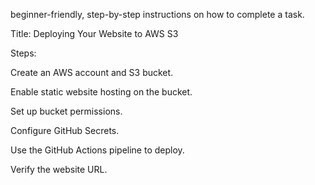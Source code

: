 beginner-friendly, step-by-step instructions on how to complete a task.


Title: Deploying Your Website to AWS S3

Steps:

Create an AWS account and S3 bucket.

Enable static website hosting on the bucket.

Set up bucket permissions.

Configure GitHub Secrets.

Use the GitHub Actions pipeline to deploy.

Verify the website URL.
